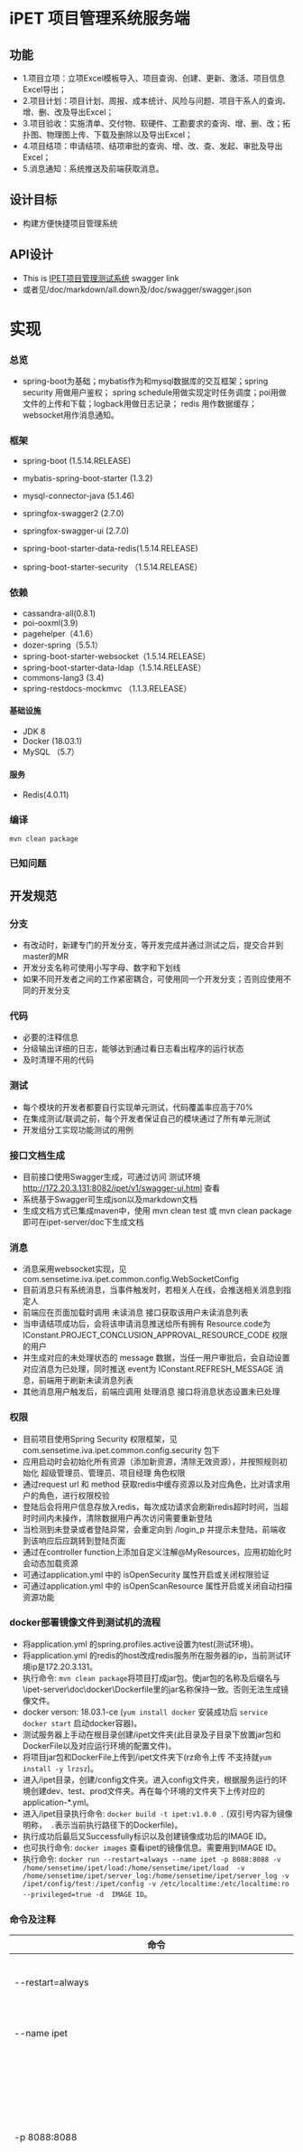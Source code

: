 # iPET 项目管理系统服务端

## 功能

- 1.项目立项：立项Excel模板导入、项目查询、创建、更新、激活、项目信息Excel导出；
- 2.项目计划：项目计划、周报、成本统计、风险与问题、项目干系人的查询、增、删、改及导出Excel；
- 3.项目验收：实施清单、交付物、软硬件、工勘要求的查询、增、删、改；拓扑图、物理图上传、下载及删除以及导出Excel；
- 4.项目结项：申请结项、结项审批的查询、增、改、查、发起、审批及导出Excel；
- 5.消息通知：系统推送及前端获取消息。

## 设计目标

- 构建方便快捷项目管理系统

## API设计

- This is [IPET项目管理测试系统](http://172.20.3.131:8088/ipet/v1/swagger-ui.html) swagger link
- 或者见/doc/markdown/all.down及/doc/swagger/swagger.json

# 实现

### 总览

- spring-boot为基础；mybatis作为和mysql数据库的交互框架；spring security 用做用户鉴权；
spring schedule用做实现定时任务调度；poi用做文件的上传和下载；logback用做日志记录；
redis 用作数据缓存；websocket用作消息通知。

### 框架
- spring-boot (1.5.14.RELEASE)

- mybatis-spring-boot-starter (1.3.2)

- mysql-connector-java (5.1.46)

- springfox-swagger2 (2.7.0)

- springfox-swagger-ui (2.7.0)

- spring-boot-starter-data-redis(1.5.14.RELEASE)

- spring-boot-starter-security （1.5.14.RELEASE）

### 依赖
- cassandra-all(0.8.1)
- poi-ooxml(3.9)
- pagehelper（4.1.6）
- dozer-spring（5.5.1）
- spring-boot-starter-websocket（1.5.14.RELEASE）
- spring-boot-starter-data-ldap（1.5.14.RELEASE）
- commons-lang3 (3.4)
- spring-restdocs-mockmvc （1.1.3.RELEASE）
#### 基础设施

- JDK 8
- Docker (18.03.1)
- MySQL （5.7）

#### 服务

- Redis(4.0.11)

### 编译

`mvn clean package`

### 已知问题

## 开发规范

### 分支

- 有改动时，新建专门的开发分支，等开发完成并通过测试之后，提交合并到master的MR
- 开发分支名称可使用小写字母、数字和下划线
- 如果不同开发者之间的工作紧密耦合，可使用同一个开发分支；否则应使用不同的开发分支

### 代码

- 必要的注释信息
- 分级输出详细的日志，能够达到通过看日志看出程序的运行状态
- 及时清理不用的代码

### 测试

- 每个模块的开发者都要自行实现单元测试，代码覆盖率应高于70%
- 在集成测试/联调之前，每个开发者保证自己的模块通过了所有单元测试
- 开发组分工实现功能测试的用例

### 接口文档生成

- 目前接口使用Swagger生成，可通过访问 测试环境 http://172.20.3.131:8082/ipet/v1/swagger-ui.html 查看
- 系统基于Swagger可生成json以及markdown文档
- 生成文档方式已集成maven中，使用 mvn clean test 或 mvn clean package 即可在ipet-server/doc下生成文档


### 消息

- 消息采用websocket实现，见com.sensetime.iva.ipet.common.config.WebSocketConfig
- 目前消息只有系统消息，当事件触发时，若相关人在线，会推送相关消息到指定人
- 前端应在页面加载时调用  未读消息 接口获取该用户未读消息列表
- 当申请结项成功后，会将该申请消息推送给所有拥有 Resource.code为IConstant.PROJECT_CONCLUSION_APPROVAL_RESOURCE_CODE 权限的用户
- 并生成对应的未处理状态的 message 数据，当任一用户审批后，会自动设置对应消息为已处理，同时推送 event为 IConstant.REFRESH_MESSAGE 消息，前端用于刷新未读消息列表
- 其他消息用户触发后，前端应调用 处理消息 接口将消息状态设置未已处理

### 权限

- 目前项目使用Spring Security 权限框架，见 com.sensetime.iva.ipet.common.config.security 包下
- 应用启动时会初始化所有资源（添加新资源，清除无效资源），并按照规则初始化 超级管理员、管理员、项目经理 角色权限
- 通过request url 和 method 获取redis中缓存资源以及对应角色，比对请求用户的角色，进行权限校验
- 登陆后会将用户信息存放入redis，每次成功请求会刷新redis超时时间，当超时时间内未操作，清除数据用户再次访问需要重新登陆
- 当检测到未登录或者登陆异常，会重定向到 /login_p 并提示未登陆，前端收到该响应后应跳转到登陆页面
- 通过在controller function上添加自定义注解@MyResources，应用初始化时会动态加载资源
- 可通过application.yml 中的 isOpenSecurity 属性开启或关闭权限验证
- 可通过application.yml 中的 isOpenScanResource 属性开启或关闭自动扫描资源功能

### docker部署镜像文件到测试机的流程
- 将application.yml 的spring.profiles.active设置为test(测试环境)。
- 将application.yml 的redis的host改成redis服务所在服务器的ip，当前测试环境ip是172.20.3.131。
- 执行命令: ``mvn clean package``将项目打成jar包。使jar包的名称及后缀名与\ipet-server\doc\docker\Dockerfile里的jar名称保持一致。否则无法生成镜像文件。
- docker verson: 18.03.1-ce (``yum install docker`` 安装成功后 ``service docker start`` 启动docker容器)。
- 测试服务器上手动在根目录创建/ipet文件夹(此目录及子目录下放置jar包和DockerFile以及对应运行环境的配置文件)。
- 将项目jar包和DockerFile上传到/ipet文件夹下(rz命令上传 不支持就``yum install -y lrzsz``)。
- 进入/ipet目录，创建/config文件夹。进入config文件夹，根据服务运行的环境创建dev、test、prod文件夹。再在每个环境的文件夹下上传对应的application-*.yml。
- 进入/ipet目录执行命令: ``docker build -t ipet:v1.0.0 .`` (双引号内容为镜像明称，`` .``表示当前执行路径下的Dockerfile)。
- 执行成功后最后又Successfully标识以及创建镜像成功后的IMAGE ID。
- 也可执行命令: ``docker images`` 查看ipet的镜像信息。需要用到IMAGE ID。
- 执行命令: ``docker run --restart=always --name ipet -p 8088:8088 -v /home/sensetime/ipet/load:/home/sensetime/ipet/load  -v /home/sensetime/ipet/server_log:/home/sensetime/ipet/server_log -v /ipet/config/test:/ipet/config -v /etc/localtime:/etc/localtime:ro --privileged=true -d  IMAGE ID``。

### 命令及注释

| 命令                                                                | 注释           | 
| ------------------------------------------------------------------- | -------------- |
| --restart=always                                              | 表示当容器退出代码为非0时，Docker会尝试自动重启该容器|
| --name ipet                                                         | 命名一个容器名称，后续可以启动，停止|
| -p 8088:8088                                                        | -p 暴露端口；前一个8088是宿主机端口(访问端口)，后一个8088为容器端口。表示端口映射关系。端口号取决于application-*.yml的server-port配置|
| -v /home/sensetime/ipet/load:/home/sensetime/ipet/load              | -v 目录挂载，冒号前面是宿主机目录，后面是docker容器目录。将用户的上传文件保存到宿主机上。路径取决于application-*.yml的LoadFileConfig的配置|
| -v /home/sensetime/ipet/server_log:/home/sensetime/ipet/server_log  |用于保存日志路径，路径取决于logback-spring.yml的springProfile的配置|
|-v /ipet/config/test:/ipet/config                                    |将容器的config和宿主机config/test文件映射，这样可以容器外修改配置重启容器即可|
|-v /etc/localtime:/etc/localtime:ro                                  |统一宿主机与容器的时间|
| -d                                                                  | 后台执行|
| IMAGE ID                                                            |Dockerfile创建成功后的镜像ID|
- 执行命令: ``docker ps`` 可以看到镜像在容器中的运行信息。有个CONTAINER ID。
- 执行命令：``docker logs CONTAINER ID`` 可查看该容器的运行日志。
- 停止ipet服务可执行命令: ``docker stop CONTAINER ID``。
- 再次启动ipet服务可执行命令: ``docker start CONTAINER ID`` 或者 ``docker start ipet``(ipet为创建时--name的名称)。
- 删除ipet容器可执行命令: ``docker rm CONTAINER ID``。
- 删除ipet镜像可执行命令: ``docker rmi IMAGE ID``。

### 全局异常处理

- 已集成ExceptionHandler捕获全局异常，并添加BusinessException自定义异常
- 异常以ResponseBody{code:xxxxx,msg:删除用户失败(请求操作+"失败"),desc: NullPointerException: projectId is null (RootCauseMessage)} 形式返回

## 项目目录及部分文件介绍
### /doc

#### /backendDocker/Dockfile
- 用于容器化部署ipet后端项目的命令文件，详细信息见上方*docker部署镜像文件到测试机的流程*

#### /designDocker
- 项目主要流程示意图

#### /fontendDocker/Dockerfile&nginx.conf
- 前端容器化部署的命令文件和容器中nginx服务器的配置信息

#### /markdown/all.md 和 /swagger/swagger.json
- 执行maven的test或package命令时会生成全新的API信息。

#### com.sensetime.iva.ipet.common
- 全部为静态常量包含（Excel的行和列、http响应码、项目导入及导出的标题及属性、异常信息、响应前端的信息）。

#### com.sensetime.iva.ipet.config
-  相关配置文件：包含项目上传文件的路径、鉴权、数据库、redis、session和websocket相关配置。
- /dozer  只用于List VO与Entity的相互赋值，两边都有的字段才会赋值，效率较低。
- /filter logback日志输出中增加MDC参数选项。
- /security 登陆、鉴权。

#### com.sensetime.iva.ipet.entity
- POJO

####  com.sensetime.iva.ipet.mapper
- 包含增、删、改、查及一些自定义的接口方法。

#### com.sensetime.iva.ipet.scheduler

#### 定时任务：

- 1.每周一对存在的项目周报和工时进行自动新增本周的周报和工时。

- 2.每月初新建一条本月数据，方便后期报表的日期对比。
 

#### com.sensetime.iva.ipet.service
- 包含增、删、改、查及一些自定义的service接口方法
- /impl  实现service的接口方法，包含增、删、改、查及一些自定义的方法

#### com.sensetime.iva.ipet.util
- 工具类 包含获取登陆用户、数字与汉字互相转换、日期转化、导出Excel、
MD5加密、获取对应MDC用于日志的key、响应体生成。

#### com.sensetime.iva.ipet.vo
- 用于与前端交互的特定java类。

#### com.sensetime.iva.ipet.web
- /annotation 用于注解资源。
- /controller 处理前端请求及简单逻辑判断并返回相应信息。
- /exception 自定义异常（用于业务中抛出既定异常）和全局异常处理。
- /interceptor  暂时没用到。

## ipet项目整体Docker镜像部署生产机流程

### 配置文件
- 将`application.yml`中的`active`设置为`prod`。
- 将`application-prod.yml`配置好。
- 查看前端的dist文件夹下的**config.js**中的 host是不是配置从了生产机的ip。
- `mvn clean package` 将项目打成**ipet-server-1.0.jar**的jar包，包名不可更改(后端Dockerfile会用到该包名)。
- 按照下列目录树存放文件,并压缩成**ipet.zip**文件
```
ipet
│   Dockfile(后端)
│   ipet-server-1.0.jar    
│   backup.sh
└───config
│   │
│   └───prod
│          application-prod.yml
│ 
└───web
    │   Dockfile(前端)
    │   nginx.conf
    │ 
    └───dist(前端打包的文件夹)
```

### 镜像制作

#### 后端镜像

- 当前远程连接LINUX服务器工具是SecureCRT
- 登陆服务器 **root**用户下 `cd /`
- 将**ipet.zip**压缩包通过`rz`命令上传到根目录,并`unzip ipet.zip`命令解压得到**ipet**文件夹
- `cd /ipet`命令进入**ipet**文件夹
- 生成镜像的命令`docker build -t ipet:v1.0 .`
- 运行镜像的命令`docker run --restart=always --name ipet_1.0 -p 8082:8082 -v /home/sensetime/ipet/load:/home/sensetime/ipet/load  -v /home/sensetime/ipet/server_log:/home/sensetime/ipet/server_log  -v /ipet/config/prod:/ipet/config -v /etc/localtime:/etc/localtime:ro --privileged=true -d ${IMAGE ID}`**${IMAGE ID}** 是ipet镜像id
- 查看ipet容器运行情况命令`docker ps`，如果没有看见就执行命令`docker ps -a`找到ipet容器的**CONTAINER ID**,再执行命令`docker logs ${CONTAINER ID}`就能看到报错信息

#### 前端镜像
- `cd /ipet/web`命令进入**web**文件夹
- 生成镜像的命令`docker build -t ipet_web:v1.0 .`
- 运行镜像的命令`docker run -d -p 8080:8080 -v /home/sensetime/ipet/nginx/logs:/usr/local/nginx/logs/ipet --name ipet_web_1.0 ${IMAGE ID}`
- 查看容器运行情况同上

#### 后期修改配置文件

- 后端： 先`cd /ipet/prod`再`vim application-prod.yml`,可以修改mysql、redis服务器、文件上传下载地址及端口等配置。
- 后端代码发生修改需要打包重新镜像部署。
- 前端：后端服务器ip和地址发生变化的时候需要修改容器内dist文件夹下的**config.js**里面的配置，前端端口发生变化时修改**nginx.conf**配置，具体位置查看前端Dockerfile。
- 进入容器命令`docker exec -it ${CONTAINER ID} /bin/bash`,后续操作文件与宿主机一样。
- 前端代码发生修改需要打包重新镜像部署。
- 备注：如果文件存储服务器的位置或端口发生变化，需要先停掉原来运行中的服务，重新开启另一个容器进行挂载的配置启动。

###mysql数据库自动备份

- 执行命令`chmod +x /ipet/backup.sh`添加执行权限
- 执行命令`crontab -e` 添加定时计划
- 添加以下内容保存退出
   ```
    #ipet项目管理系统数据备份
     0 5 * * * /ipet/backup.sh
    ```
- 查看cron的运行情况：`vim /var/log/cron.log`或`tail -f /var/log/cron`
